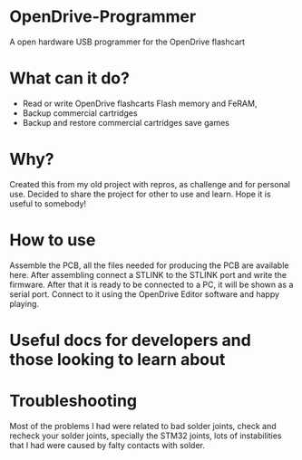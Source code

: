 # OpenDrive-Programmer
A open hardware USB programmer for the OpenDrive flashcart

# What can it do?
- Read or write OpenDrive flashcarts Flash memory and FeRAM,
- Backup commercial cartridges
- Backup and restore commercial cartridges save games

# Why?
Created this from my old project with repros, as challenge and for personal use. Decided to share the project for other to use and learn. Hope it is useful to somebody!

# How to use
Assemble the PCB, all the files needed for producing the PCB are available here. After assembling connect a STLINK to the STLINK port and write the firmware. After that it is ready to be connected to a PC, it will be shown as a serial port. Connect to it using the OpenDrive Editor software and happy playing.

# Useful docs for developers and those looking to learn about

# Troubleshooting
Most of the problems I had were related to bad solder joints, check and recheck your solder joints, specially the STM32 joints, lots of instabilities that I had were caused by falty contacts with solder.
